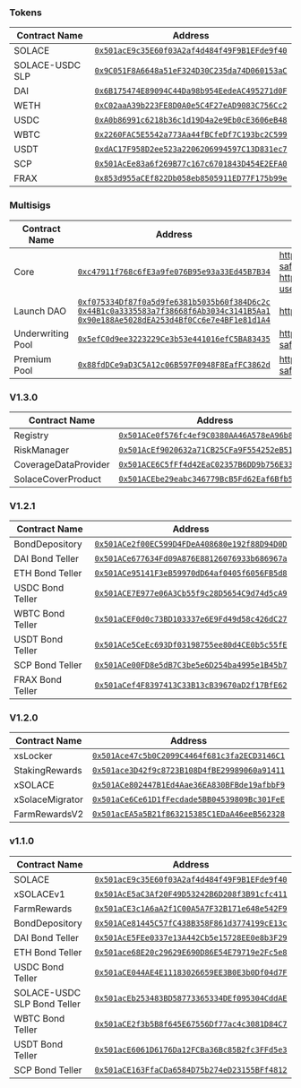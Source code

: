 ### Tokens

| Contract Name                | Address                                      |
|------------------------------|----------------------------------------------|
| SOLACE                       | [`0x501acE9c35E60f03A2af4d484f49F9B1EFde9f40`](https://etherscan.io/address/0x501acE9c35E60f03A2af4d484f49F9B1EFde9f40) |
| SOLACE-USDC SLP              | [`0x9C051F8A6648a51eF324D30C235da74D060153aC`](https://etherscan.io/address/0x9C051F8A6648a51eF324D30C235da74D060153aC) |
| DAI                          | [`0x6B175474E89094C44Da98b954EedeAC495271d0F`](https://etherscan.io/address/0x6B175474E89094C44Da98b954EedeAC495271d0F) |
| WETH                         | [`0xC02aaA39b223FE8D0A0e5C4F27eAD9083C756Cc2`](https://etherscan.io/address/0xC02aaA39b223FE8D0A0e5C4F27eAD9083C756Cc2) |
| USDC                         | [`0xA0b86991c6218b36c1d19D4a2e9Eb0cE3606eB48`](https://etherscan.io/address/0xA0b86991c6218b36c1d19D4a2e9Eb0cE3606eB48) |
| WBTC                         | [`0x2260FAC5E5542a773Aa44fBCfeDf7C193bc2C599`](https://etherscan.io/address/0x2260FAC5E5542a773Aa44fBCfeDf7C193bc2C599) |
| USDT                         | [`0xdAC17F958D2ee523a2206206994597C13D831ec7`](https://etherscan.io/address/0xdAC17F958D2ee523a2206206994597C13D831ec7) |
| SCP                          | [`0x501AcEe83a6f269B77c167c6701843D454E2EFA0`](https://etherscan.io/address/0x501AcEe83a6f269B77c167c6701843D454E2EFA0) |
| FRAX                         | [`0x853d955aCEf822Db058eb8505911ED77F175b99e`](https://etherscan.io/address/0x853d955aCEf822Db058eb8505911ED77F175b99e) |

### Multisigs

| Contract Name                | Address                                      | Links |
|------------------------------|----------------------------------------------|-------|
| Core                         | [`0xc47911f768c6fE3a9fe076B95e93a33Ed45B7B34`](https://etherscan.io/address/0xc47911f768c6fE3a9fe076B95e93a33Ed45B7B34) | https://gnosis-safe.io/app/eth:0xc47911f768c6fE3a9fe076B95e93a33Ed45B7B34 https://app.coinshift.xyz/#/verify-user/0xc47911f768c6fE3a9fe076B95e93a33Ed45B7B34 |
| Launch DAO                   | [`0xf075334Df87f0a5d9fe6381b5035b60f384D6c2c`](https://etherscan.io/address/0xf075334Df87f0a5d9fe6381b5035b60f384D6c2c) [`0x44B1c0a3335583a7f38668f6Ab3034c3141B5Aa1`](https://etherscan.io/address/0x44B1c0a3335583a7f38668f6Ab3034c3141B5Aa1)  [`0x90e188Ae5028dEA253d4Bf0Cc6e7e4BF1e81d1A4`](https://etherscan.io/address/0x90e188Ae5028dEA253d4Bf0Cc6e7e4BF1e81d1A4) | https://client.aragon.org/#/solacelaunch/ |
| Underwriting Pool            | [`0x5efC0d9ee3223229Ce3b53e441016efC5BA83435`](https://etherscan.io/address/0x5efC0d9ee3223229Ce3b53e441016efC5BA83435) | https://gnosis-safe.io/app/eth:0x5efC0d9ee3223229Ce3b53e441016efC5BA83435 |
| Premium Pool                 | [`0x88fdDCe9aD3C5A12c06B597F0948F8EafFC3862d`](https://etherscan.io/address/0x88fdDCe9aD3C5A12c06B597F0948F8EafFC3862d) | https://gnosis-safe.io/app/eth:0x88fdDCe9aD3C5A12c06B597F0948F8EafFC3862d |

### V1.3.0

| Contract Name                | Address                                      |
|------------------------------|----------------------------------------------|
| Registry                     | [`0x501ACe0f576fc4ef9C0380AA46A578eA96b85776`](https://etherscan.io/address/0x501ACe0f576fc4ef9C0380AA46A578eA96b85776) |
| RiskManager                  | [`0x501AcEf9020632a71CB25CFa9F554252eB51732b`](https://etherscan.io/address/0x501AcEf9020632a71CB25CFa9F554252eB51732b) |
| CoverageDataProvider         | [`0x501ACE6C5fFf4d42EaC02357B6DD9b756E337355`](https://etherscan.io/address/0x501ACE6C5fFf4d42EaC02357B6DD9b756E337355) |
| SolaceCoverProduct           | [`0x501ACEbe29eabc346779BcB5Fd62Eaf6Bfb5320E`](https://etherscan.io/address/0x501ACEbe29eabc346779BcB5Fd62Eaf6Bfb5320E) |

### V1.2.1

| Contract Name                | Address                                      |
|------------------------------|----------------------------------------------|
| BondDepository               | [`0x501ACe2f00EC599D4FDeA408680e192f88D94D0D`](https://etherscan.io/address/0x501ACe2f00EC599D4FDeA408680e192f88D94D0D) |
| DAI Bond Teller              | [`0x501ACe677634Fd09A876E88126076933b686967a`](https://etherscan.io/address/0x501ACe677634Fd09A876E88126076933b686967a) |
| ETH Bond Teller              | [`0x501ACe95141F3eB59970dD64af0405f6056FB5d8`](https://etherscan.io/address/0x501ACe95141F3eB59970dD64af0405f6056FB5d8) |
| USDC Bond Teller             | [`0x501ACE7E977e06A3Cb55f9c28D5654C9d74d5cA9`](https://etherscan.io/address/0x501ACE7E977e06A3Cb55f9c28D5654C9d74d5cA9) |
| WBTC Bond Teller             | [`0x501aCEF0d0c73BD103337e6E9Fd49d58c426dC27`](https://etherscan.io/address/0x501aCEF0d0c73BD103337e6E9Fd49d58c426dC27) |
| USDT Bond Teller             | [`0x501ACe5CeEc693Df03198755ee80d4CE0b5c55fE`](https://etherscan.io/address/0x501ACe5CeEc693Df03198755ee80d4CE0b5c55fE) |
| SCP Bond Teller              | [`0x501ACe00FD8e5dB7C3be5e6D254ba4995e1B45b7`](https://etherscan.io/address/0x501ACe00FD8e5dB7C3be5e6D254ba4995e1B45b7) |
| FRAX Bond Teller             | [`0x501aCef4F8397413C33B13cB39670aD2f17BfE62`](https://etherscan.io/address/0x501aCef4F8397413C33B13cB39670aD2f17BfE62) |

### V1.2.0

| Contract Name                | Address                                      |
|------------------------------|----------------------------------------------|
| xsLocker                     | [`0x501Ace47c5b0C2099C4464f681c3fa2ECD3146C1`](https://etherscan.io/address/0x501Ace47c5b0C2099C4464f681c3fa2ECD3146C1) |
| StakingRewards               | [`0x501ace3D42f9c8723B108D4fBE29989060a91411`](https://etherscan.io/address/0x501ace3D42f9c8723B108D4fBE29989060a91411) |
| xSOLACE                      | [`0x501ACe802447B1Ed4Aae36EA830BFBde19afbbF9`](https://etherscan.io/address/0x501ACe802447B1Ed4Aae36EA830BFBde19afbbF9) |
| xSolaceMigrator              | [`0x501aCe6Ce61D1fFecdade5BB04539809Bc301FeE`](https://etherscan.io/address/0x501aCe6Ce61D1fFecdade5BB04539809Bc301FeE) |
| FarmRewardsV2                | [`0x501acEA5a5B21f863215385C1EDaA46eeB562328`](https://etherscan.io/address/0x501acEA5a5B21f863215385C1EDaA46eeB562328) |

### v1.1.0

| Contract Name                | Address                                      |
|------------------------------|----------------------------------------------|
| SOLACE                       | [`0x501acE9c35E60f03A2af4d484f49F9B1EFde9f40`](https://etherscan.io/address/0x501acE9c35E60f03A2af4d484f49F9B1EFde9f40) |
| xSOLACEv1                    | [`0x501AcE5aC3Af20F49D53242B6D208f3B91cfc411`](https://etherscan.io/address/0x501AcE5aC3Af20F49D53242B6D208f3B91cfc411) |
| FarmRewards                  | [`0x501aCE3c1A6aA2f1C00A5A7F32B171e648e542F9`](https://etherscan.io/address/0x501aCE3c1A6aA2f1C00A5A7F32B171e648e542F9) |
| BondDepository               | [`0x501ACe81445C57fC438B358F861d3774199cE13c`](https://etherscan.io/address/0x501ACe81445C57fC438B358F861d3774199cE13c) |
| DAI Bond Teller              | [`0x501AcE5FEe0337e13A442Cb5e15728EE0e8b3F29`](https://etherscan.io/address/0x501AcE5FEe0337e13A442Cb5e15728EE0e8b3F29) |
| ETH Bond Teller              | [`0x501ace68E20c29629E690D86E54E79719e2Fc5e8`](https://etherscan.io/address/0x501ace68E20c29629E690D86E54E79719e2Fc5e8) |
| USDC Bond Teller             | [`0x501aCE044AE4E11183026659EE3B0E3b0Df04d7F`](https://etherscan.io/address/0x501aCE044AE4E11183026659EE3B0E3b0Df04d7F) |
| SOLACE-USDC SLP Bond Teller  | [`0x501acEb253483BD58773365334DEf095304CddAE`](https://etherscan.io/address/0x501acEb253483BD58773365334DEf095304CddAE) |
| WBTC Bond Teller             | [`0x501aCE2f3b5B8f645E67556Df77ac4c3081D84C7`](https://etherscan.io/address/0x501aCE2f3b5B8f645E67556Df77ac4c3081D84C7) |
| USDT Bond Teller             | [`0x501acE6061D6176Da12FCBa36Bc85B2fc3FFd5e3`](https://etherscan.io/address/0x501acE6061D6176Da12FCBa36Bc85B2fc3FFd5e3) |
| SCP Bond Teller              | [`0x501aCE163FfaCDa6584D75b274eD23155BFf4812`](https://etherscan.io/address/0x501aCE163FfaCDa6584D75b274eD23155BFf4812) |
